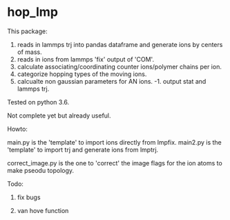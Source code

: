 # hop_lmp

This package:
1. reads in lammps trj into pandas dataframe and generate ions by centers of mass.
2. reads in ions from lammps 'fix' output of 'COM'.
3. calculate associating/coordinating counter ions/polymer chains per ion.
4. categorize hopping types of the moving ions.
5. calcualte non gaussian parameters for AN ions.
-1. output stat and lammps trj.

Tested on python 3.6.

Not complete yet but already useful.

Howto:

main.py is the 'template' to import ions directly from lmpfix.
main2.py is the 'template'  to import trj and generate ions from lmptrj.

correct_image.py is the one to 'correct' the image flags for the ion atoms to make pseodu topology.

Todo:

1. fix bugs

2. van hove function
